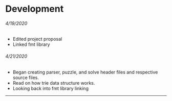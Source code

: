 # Development
###### 4/19/2020
- Edited project proposal
- Linked fmt library 

###### 4/21/2020
- Began creating parser, puzzle, and solve header files and respective source files.
- Read on how trie data structure works.
- Looking back into fmt library linking
---
